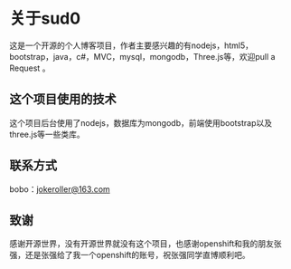 
# 关于sud0

这是一个开源的个人博客项目，作者主要感兴趣的有nodejs，html5，bootstrap，java，c#，MVC，mysql，mongodb，Three.js等，欢迎pull a Request 。

## 这个项目使用的技术

这个项目后台使用了nodejs，数据库为mongodb，前端使用bootstrap以及three.js等一些类库。

## 联系方式

bobo：jokeroller@163.com

## 致谢

感谢开源世界，没有开源世界就没有这个项目，也感谢openshift和我的朋友张强，还是张强给了我一个openshift的账号，祝张强同学直博顺利吧。
